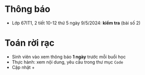 # Thông báo
* Lớp 67IT1, 2 tiết 10-12 thứ 5 ngày 9/5/2024: **kiểm tra** (bài số 2)


# Toán rời rạc
* Sinh viên vào xem thông báo **1 ngày** trước mỗi buổi học
* Thực hành: xem nội dung, yêu cầu trong thư mục `Code`
* Cập nhật
  + 

